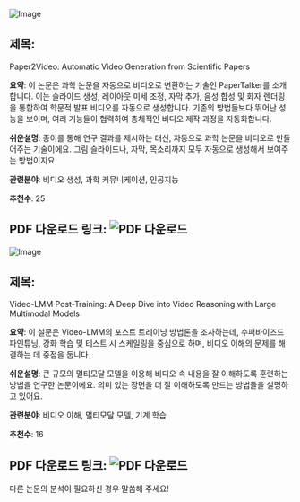 ![Image](https://cdn-avatars.huggingface.co/v1/production/uploads/64440be5af034cdfd69ca3a7/qmx24QiDFT29vleCxL9TX.jpeg)

## 제목:
Paper2Video: Automatic Video Generation from Scientific Papers

**요약**: 
이 논문은 과학 논문을 자동으로 비디오로 변환하는 기술인 PaperTalker를 소개합니다. 이는 슬라이드 생성, 레이아웃 미세 조정, 자막 추가, 음성 합성 및 화자 렌더링을 통합하여 학문적 발표 비디오를 자동으로 생성합니다. 기존의 방법들보다 뛰어난 성능을 보이며, 여러 기능들이 협력하여 총체적인 비디오 제작 과정을 자동화합니다.

**쉬운설명**: 
종이를 통해 연구 결과를 제시하는 대신, 자동으로 과학 논문을 비디오로 만들어주는 기술이에요. 그림 슬라이드나, 자막, 목소리까지 모두 자동으로 생성해서 보여주는 방법이지요. 

**관련분야**: 
비디오 생성, 과학 커뮤니케이션, 인공지능

**추천수**: 
25

**PDF 다운로드 링크**: ![PDF 다운로드](https://arxiv.org/pdf/2510.05096)
---

![Image](https://cdn-thumbnails.huggingface.co/social-thumbnails/papers/2510.05034.png)

## 제목:
Video-LMM Post-Training: A Deep Dive into Video Reasoning with Large Multimodal Models

**요약**: 
이 설문은 Video-LMM의 포스트 트레이닝 방법론을 조사하는데, 수퍼바이즈드 파인튜닝, 강화 학습 및 테스트 시 스케일링을 중심으로 하며, 비디오 이해의 문제를 해결하는 데 중점을 둡니다.

**쉬운설명**: 
큰 규모의 멀티모달 모델을 이용해 비디오 속 내용을 잘 이해하도록 훈련하는 방법을 연구한 논문이에요. 의미 있는 장면을 더 잘 이해하도록 만드는 방법들을 설명하고 있어요.

**관련분야**: 
비디오 이해, 멀티모달 모델, 기계 학습

**추천수**: 
16

**PDF 다운로드 링크**: ![PDF 다운로드](https://arxiv.org/pdf/2510.05034)
---

다른 논문의 분석이 필요하신 경우 말씀해 주세요!